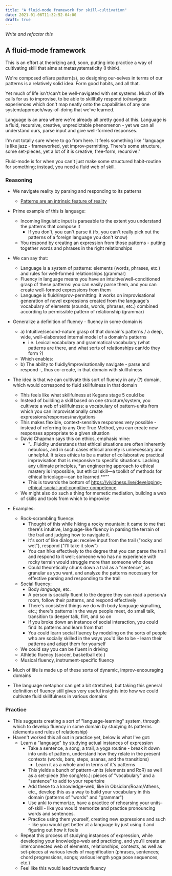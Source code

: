 ```yaml
---
title: "A fluid-mode framework for skill-cultivation"
date: 2021-01-06T11:32:52-04:00
draft: true
---
```


*Write and refactor this*

## A fluid-mode framework
This is an effort at theorizing and, soon, putting into practice a way of cultivating skill that aims at metasystematicity (I think).

We're composed of/are pattern(s), so designing our-selves in terms of our patterns is a relatively solid idea. Form good habits, and all that. 

Yet much of life isn't/can't be well-navigated with set systems. Much of life calls for us to improvise, to be able to skillfully respond to/navigate experiences which don't map neatly onto the capabilities of any one system/approach/way-of-doing that we've learned.

Language is an area where we're already all pretty good at this. Language is a fluid, recursive, creative, unpredictable phenomenon - yet we can all understand ours, parse input and give well-formed responses.

I'm not totally sure where to go from here. It feels something like "language is like jazz - frameworked, yet improv-permitting. There's some structure, some set-pieces, yet a lot of it is creative, free-form, recursive."

Fluid-mode is for when you can't just make some structured habit-routine for something; instead, you need a fluid web of skill.

### Reasoning
- We navigate reality by parsing and responding to its patterns
	- [Patterns are an intrinsic feature of reality](../patternsareanintrinsicfeatureofreality)
- Prime example of this is language:
	- Incoming linguistic input is parseable to the extent you understand the patterns that compose it
		- If you don't, you can't parse it (fx, you can't really pick out the patterns of a foreign language you don't know)
	- You respond by creating an expression from those patterns - putting together words and phrases in the right relationships

- We can say that:
	- Language is a system of patterns: elements (words, phrases, etc.) and rules for well-formed relationships (grammar)
	- Fluency in language means you have an intuitive/well-conditioned grasp of these patterns: you can easily parse them, and you can create well-formed expressions from them
	- Language is fluid/improv-permitting: it works on improvisational generation of novel expressions created from the language's vocabulary of elements (sounds, words, phrases, etc.) combined according to permissible pattern of relationship (grammar) 

- Generalize a definition of fluency - fluency in some domain is 
	- a) Intuitive/second-nature grasp of that domain's patterns / a deep, wide, well-elaborated internal model of a domain's patterns 
		- i.e. Lexical vocabulary and grammatical vocabulary (what patterns are there, and what sorts of relationships can/do they form ?)
	- Which enables: 
	- b) The ability to fluidly/improvisationally navigate - parse and respond -, thus co-create, in that domain with skillfulness

- The idea is that we can cultivate this sort of fluency in any (?) domain, which would correspond to fluid skillfulness in that domain
	- This feels like what skillfulness at Kegans stage 5 could be
	- Instead of building a skill based on one structure/system, you cultivate a web of skillfulness: a vocabulary of pattern-units from which you can improvisationally create expressions/responses/navigations
	- This makes flexible, context-sensitive responses very possible - instead of referring to any One True Method, you can create new responses appropriate to a given situation
	- David Chapman says this on ethics, emphasis mine:
		- "...Fluidity understands that ethical situations are often inherently nebulous, and in such cases ethical anxiety is unnecessary and unhelpful. It takes ethics to be a matter of collaborative practical improvisation that is responsive to specific situations. Lacking any ultimate principles, *an engineering approach to ethical mastery is impossible, but ethical skill—a toolkit of methods for ethical bricolage—can be learned.**""
		- This is towards the bottom of https://vividness.live/developing-ethical-social-and-cognitive-competence
	- We might also do such a thing for memetic mediation, building a web of skills and tools from which to improvise 

- Examples:
	- Rock-scrambling fluency:
		- Thought of this while hiking a rocky mountain: it came to me that there's intuitive, language-like fluency in parsing the terrain of the trail and judging how to navigate it. 
		- It's sort of like dialogue: receive input from the trail ("rocky and wet"), respond ("I'll take it slow")
		- You can hike effectively to the degree that you can parse the trail and respond to it well; someone who has no experience with rocky terrain would struggle more than someone who does
		- Could theoretically chunk down a trail as a "sentence", as granular as you want, and analyze the patterns necessary for effective parsing and responding to the trail
	- Social fluency:
		- Body *language*, etc.
		- A person is socially fluent to the degree they can read a person/a room, follow their patterns, and respond effectively
		- There's consistent things we do with body language signalling, etc.; there's patterns in the ways people meet, do small talk, transition to deeper talk, flirt, and so on
		- If you broke down an instance of social interaction, you could find its patterns and learn from that
		- You could learn social fluency by modeling on the sorts of people who are socially skilled in the ways you'd like to be - learn their patterns and adapt them for yourself
	- We could say you can be fluent in driving
	- Athletic fluency (soccer, basketball etc.)
	- Musical fluency, instrument-specific fluency
- Much of life is made up of these sorts of dynamic, improv-encouraging domains
- The language metaphor can get a bit stretched, but taking this general definition of fluency still gives very useful insights into how we could cultivate fluid skillfulness in various domains

### Practice
- This suggests creating a sort of "language-learning" system, through which to develop fluency in some domain by studying its patterns (elements and rules of relationship)
- Haven't worked this all out in practice yet, below is what I've got:
	- Learn a "language" by studying actual instances of expression
		- Take a sentence, a song, a trail, a yoga routine - break it down into units of pattern, understand how they relate in the present contexts (words, bars, steps, asanas, and the transitions)
			- Learn it as a whole and in terms of it's patterns
		- This yields a bunch of pattern-units (elements and RoR) as well as a set-piece (the song/etc.): pieces of "vocabulary" and a "sentence" to add to your repertoire
		- Add these to a knowledge-web, like in Obsidian/Roam/Athens, etc., develop this as a way to build your vocabulary in this domain (patterns of "words" and "grammar")
		- Use anki to memorize, have a practice of rehearsing your units-of-skill - like you would memorize and practice pronouncing words and sentences.
		- Practice using them yourself, creating new expressions and such - like you would get better at a language by just using it and figuring out how it feels
	- Repeat this process of studying instances of expression, while developing your knowledge-web and practicing, and you'll create an interconnected web of elements, relationships, contexts, as well as set-pieces at various levels of magnification (phrases, sentences; chord progressions, songs; various length yoga pose sequences, etc.)
	- Feel like this would lead towards fluency
